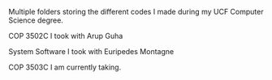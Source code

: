 Multiple folders storing the different codes I made during my UCF Computer Science degree.

COP 3502C I took with Arup Guha

System Software I took with Euripedes Montagne

COP 3503C I am currently taking.
